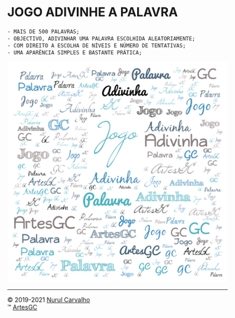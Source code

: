 # JOGO ADIVINHE A PALAVRA


    - MAIS DE 500 PALAVRAS;
    - OBJECTIVO, ADIVINHAR UMA PALAVRA ESCOLHIDA ALEATORIAMENTE;
    - COM DIREITO A ESCOLHA DE NÍVEIS E NÚMERO DE TENTATIVAS;
    - UMA APARÊNCIA SIMPLES E BASTANTE PRÁTICA;

![adivinha-palavra-icon](img/adivinhapalavra-ico1.png)

---

&COPY; 2019-2021 [Nurul Carvalho](mailto:nuruldecarvalho@gmail.com) \
&TRADE; [ArtesGC](https://artesgc.home.blog)
